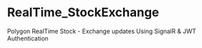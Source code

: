 # RealTime_StockExchange
 Polygon RealTime Stock - Exchange updates Using SignalR & JWT Authentication
